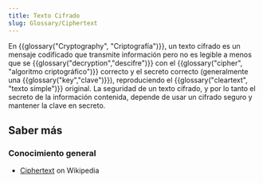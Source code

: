 ```yaml
---
title: Texto Cifrado
slug: Glossary/Ciphertext
---
```


En {{glossary("Cryptography", "Criptografía")}}, un texto cifrado es un mensaje codificado que transmite información pero no es legible a menos que se {{glossary("decryption","descifre")}} con el {{glossary("cipher", "algoritmo criptográfico")}} correcto y el secreto correcto (generalmente una {{glossary("key","clave")}}), reproduciendo el {{glossary("cleartext", "texto simple")}} original. La seguridad de un texto cifrado, y por lo tanto el secreto de la información contenida, depende de usar un cifrado seguro y mantener la clave en secreto.

## Saber más

### Conocimiento general

- [Ciphertext](https://es.wikipedia.org/wiki/Ciphertext) on Wikipedia

